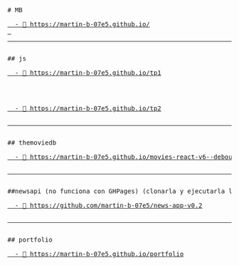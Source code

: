 <pre>
# MB
 <a href="https://martin-b-07e5.github.io/">
  - 🌱 https://martin-b-07e5.github.io/
 </a>
<hr>
## js
<a href="https://martin-b-07e5.github.io/tp1">
  - 🚀 https://martin-b-07e5.github.io/tp1
</a>
<br>
<a href="https://martin-b-07e5.github.io/tp2">
  - 🚀 https://martin-b-07e5.github.io/tp2
</a>
<hr>
## themoviedb
<a href="https://martin-b-07e5.github.io/movies-react-v6--debounce">
  - 🚀 https://martin-b-07e5.github.io/movies-react-v6--debounce
</a>
<hr>
##newsapi (no funciona con GHPages) (clonarla y ejecutarla localmente)
<a href="https://github.com/martin-b-07e5/news-app-v0.2">
  - 🚀 https://github.com/martin-b-07e5/news-app-v0.2
</a>
<hr>  
## portfolio
<a href="https://martin-b-07e5.github.io/portfolio">
  - 👷 https://martin-b-07e5.github.io/portfolio
</a>
</pre>
